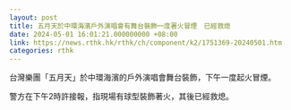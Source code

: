```yaml
---
layout: post
title: 五月天於中環海濱戶外演唱會有舞台裝飾一度著火冒煙　已經救熄
date: 2024-05-01 16:01:21.000000000 +08:00
link: https://news.rthk.hk/rthk/ch/component/k2/1751369-20240501.htm
categories: rthk
---
```


台灣樂團「五月天」於中環海濱的戶外演唱會舞台裝飾，下午一度起火冒煙。

警方在下午2時許接報，指現場有球型裝飾著火，其後已經救熄。
